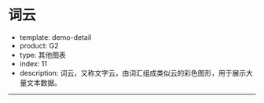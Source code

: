 # 词云

- template: demo-detail
- product: G2
- type: 其他图表
- index: 11
- description: 词云，又称文字云，由词汇组成类似云的彩色图形，用于展示大量文本数据。

----
<script src="https://a.alipayobjects.com/g/datavis/g-cloud/1.0.2/index.js"></script>

<script>
var Util = G2.Util;
var Shape = G2.Shape;

function getTextAttrs(cfg) {
  var textAttrs = Util.mix(true, {}, {
    fillOpacity: cfg.opacity,
    fontSize: cfg.size,
    rotate: cfg.origin._origin.rotate,
    text: cfg.origin._origin.text,
    textAlign: 'center',
    fill: cfg.color,
    textBaseline:'Alphabetic'
  }, cfg.style);
  return textAttrs;
}

// 给point注册一个词云的shape
Shape.registShape('point', 'cloud', {
  drawShape: function(cfg, container) {
    cfg.points = this.parsePoints(cfg.points);
    var attrs = getTextAttrs(cfg);
    // 给容器添加text类型的shape
    // 坐标仍然是原来的坐标
    // 文字样式为通过getTextAttrs方法获取的样式
    var shape = container.addShape('text', {
      attrs: Util.mix(attrs, {
        x: cfg.points[0].x,
        y: cfg.points[0].y
      })
    });
    return shape;
  }
});

$.getJSON('../../static/data/g2pv.json', function(data) {
  data.sort(function(a,b){
    return b.pv-a.pv;
  });
  // 获取数据的最大值和最小值
  var max = data[0].pv;
  var min = data[data.length-1].pv;
  // 构造一个词云布局对象
  var layout = new Cloud({
    // 传入数据源
    words: data,
    // 设定宽高（默认为500*500）
    width : 1000,
    height : 500,
    // 设定文字大小配置函数(默认为12-40px的随机大小)
    size: function(words){
      // 将pv映射到canvas可绘制的size范围14-100(canvas默认最小文字为12px)
      return ((words.pv - min)/(max - min)) * (100 - 14) + 14;
    },
    // 设定文字内容
    text: function(words){
      // 将网址处理成用'.'分隔开的第一个字符串
      var index = words.site.indexOf('.');
      var text = words.site;
      if(index > 0 && index < words.site.length){
        text = words.site.substr(0,index);
        // 当字符串是'www'时获取下一个
        if(text === 'www'){
          text = words.site.substr(index + 1);
          index = text.indexOf('.');
          text = text.substr(0,index);
        }
        // 当字符串是数字时获取整个网址
        if(/^[0-9]*$/g.test(text)) {
          var text = words.site;
        }
      }
      return text;
    }
  });
  // 执行词云布局函数，并在回调函数中调用G2对结果进行绘制
  layout.exec(function(texts){
    var chart = new G2.Chart({
      id : 'c1',
      // canvas的宽高需要和布局宽高一致
      width : 1000,
      height : 500,
      plotCfg : {
        margin : 0
      }
    });
    chart.legend(false);
    chart.source(texts);
    chart.axis(false);
    chart.tooltip({
      title:false
    });
    // 将词云坐标系调整为G2的坐标系
    chart.coord().reflect();
    // 绘制点图，在x*y的坐标点绘制自定义的词云shape，颜色根据text字段进行映射，大小根据size字段的真实值进行映射，文字样式配置为词云布局返回的样式，tooltip显示site*pv两个字段的内容
    chart.point().position('x*y').color('text').size('size',function(size){
      return size;
      }).shape('cloud').style({
        fontStyle: texts[0].style,
        fontFamily: texts[0].font,
        fontWeight: texts[0].weight
      }).tooltip('site*pv');
    chart.render();
  });
});

</script>
